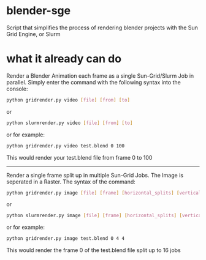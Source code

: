 # blender-sge
Script that simplifies the process of rendering blender projects with the Sun Grid Engine, or Slurm

# what it already can do
Render a Blender Animation each frame as a single Sun-Grid/Slurm Job in parallel. Simply enter the command with the following syntax into the console:
   ```bash
   python gridrender.py video [file] [from] [to]
   ```
or
   ```bash
   python slurmrender.py video [file] [from] [to]
   ```

or for example:
   ```bash
   python gridrender.py video test.blend 0 100
   ```
This would render your test.blend file from frame 0 to 100
______________________________________________________________________________________________________________

Render a single frame split up in multiple Sun-Grid Jobs. The Image is seperated in a Raster. The syntax of the command:
   ```bash
   python gridrender.py image [file] [frame] [horizontal_splits] [vertical_splits]
   ```
or
   ```bash
   python slurmrender.py image [file] [frame] [horizontal_splits] [vertical_splits]
   ```
or for example:
   ```bash
   python gridrender.py image test.blend 0 4 4
   ```
This would render the frame 0 of the test.blend file split up to 16 jobs
